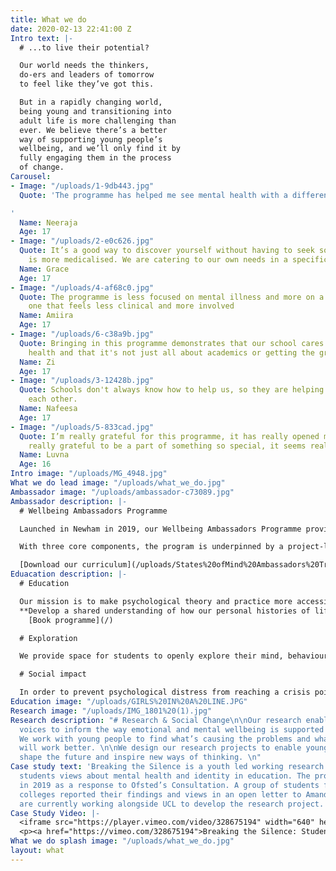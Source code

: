 ```yaml
---
title: What we do
date: 2020-02-13 22:41:00 Z
Intro text: |-
  # ...to live their potential?

  Our world needs the thinkers,
  do-ers and leaders of tomorrow
  to feel like they’ve got this.

  But in a rapidly changing world,
  being young and transitioning into
  adult life is more challenging than
  ever. We believe there’s a better
  way of supporting young people’s
  wellbeing, and we’ll only find it by
  fully engaging them in the process
  of change.
Carousel:
- Image: "/uploads/1-9db443.jpg"
  Quote: 'The programme has helped me see mental health with a different perspective.

'
  Name: Neeraja
  Age: 17
- Image: "/uploads/2-e0c626.jpg"
  Quote: It’s a good way to discover yourself without having to seek something that
    is more medicalised. We are catering to our own needs in a specific school.
  Name: Grace
  Age: 17
- Image: "/uploads/4-af68c0.jpg"
  Quote: The programme is less focused on mental illness and more on a wider education,
    one that feels less clinical and more involved
  Name: Amiira
  Age: 17
- Image: "/uploads/6-c38a9b.jpg"
  Quote: Bringing in this programme demonstrates that our school cares about our mental
    health and that it's not just all about academics or getting the grades.
  Name: Zi
  Age: 17
- Image: "/uploads/3-12428b.jpg"
  Quote: Schools don't always know how to help us, so they are helping us to help
    each other.
  Name: Nafeesa
  Age: 17
- Image: "/uploads/5-833cad.jpg"
  Quote: I’m really grateful for this programme, it has really opened my eyes. I feel
    really grateful to be a part of something so special, it seems really significant.
  Name: Luvna
  Age: 16
Intro image: "/uploads/MG_4948.jpg"
What we do lead image: "/uploads/what_we_do.jpg"
Ambassador image: "/uploads/ambassador-c73089.jpg"
Ambassador description: |-
  # Wellbeing Ambassadors Programme

  Launched in Newham in 2019, our Wellbeing Ambassadors Programme provide training and resources for schools to create an approach to wellbeing that is informed and led by students. We’re designing a model that helps students develop self awareness and emotional intelligence as part of their academic life.

  With three core components, the program is underpinned by a project-led approach where students harness their insights to create a social impact.

  [Download our curriculum](/uploads/States%20ofMind%20Ambassadors%20Training%20Programme.pdf)
Eduacation description: |-
  # Education

  Our mission is to make psychological theory and practice more accessible for young people, so that they can benefit from the rich insights that psychology can bring to our understanding of ourselves and others. **Explore the human mind, behaviour and emotions in a series of seminars that draw on a range of psychological models**
  **Develop a shared understanding of how our personal histories of life shape our mind, personality and self-perception, through a group learning model.**
    [Book programme](/)

  # Exploration

  We provide space for students to openly explore their mind, behaviour and identity outside of clinical settings. - Explore how the mind and personality are shaped by experience, using neuroscience, evolutionary, humanistic and psychosocial theory to provide insight into our emotional and mental landscapes. Our model uses a group learning approach, so that young people reflect and learn together in a therapeutic context. By integrating personal experience with critical thinking, we provide an emotionally informed learning environment.

  # Social impact

  In order to prevent psychological distress from reaching a crisis point, systems must evolve to listen more closely to the voices and needs of young people at an earlier stage. By embedding our model within education, we aim to develop more effective methods for the education system to support young people's mental health, throughout their academic life and beyond. We combine education with social action for meaningful and sustainable change. Using a social enterprise model, our program supports young people to lead their own projects and initiatives, so they can take their learning and insights forward to a wider audience.
Education image: "/uploads/GIRLS%20IN%20A%20LINE.JPG"
Research image: "/uploads/IMG_1801%20(1).jpg"
Research description: "# Research & Social Change\n\nOur research enables young people’s
  voices to inform the way emotional and mental wellbeing is supported in society.
  We work with young people to find what’s causing the problems and what they believe
  will work better. \n\nWe design our research projects to enable young people to
  shape the future and inspire new ways of thinking. \n"
Case study text: 'Breaking the Silence is a youth led working research project exploring
  students views about mental health and identity in education. The project was launched
  in 2019 as a response to Ofsted’s Consultation. A group of students from London
  colleges reported their findings and views in an open letter to Amanda Speilman.  We
  are currently working alongside UCL to develop the research project. '
Case Study Video: |-
  <iframe src="https://player.vimeo.com/video/328675194" width="640" height="360" frameborder="0" allow="autoplay; fullscreen" allowfullscreen></iframe>
  <p><a href="https://vimeo.com/328675194">Breaking the Silence: Students respond to Ofsted Consultation</a> from <a href="https://vimeo.com/user62929828">Bea Herbert</a> on <a href="https://vimeo.com">Vimeo</a>.</p>
What we do splash image: "/uploads/what_we_do.jpg"
layout: what
---
```


